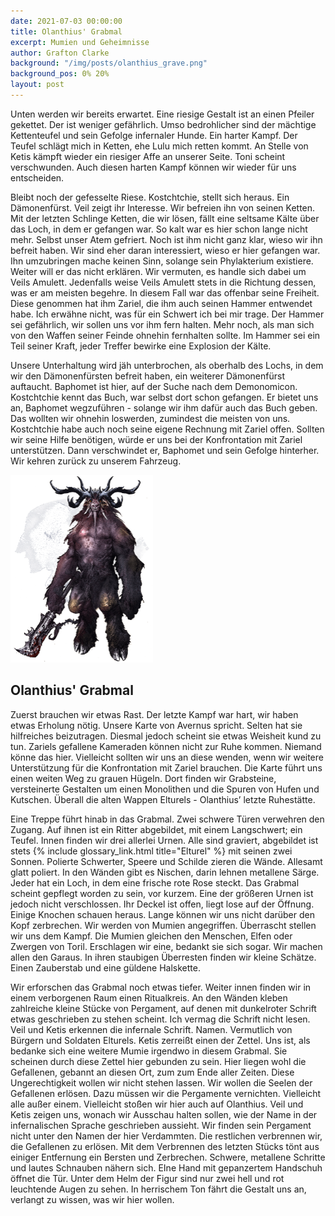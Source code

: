 ```yaml
---
date: 2021-07-03 00:00:00
title: Olanthius' Grabmal
excerpt: Mumien und Geheimnisse
author: Grafton Clarke
background: "/img/posts/olanthius_grave.png"
background_pos: 0% 20%
layout: post
---
```


Unten werden wir bereits erwartet. Eine riesige Gestalt ist an einen Pfeiler
gekettet. Der ist weniger gefährlich. Umso bedrohlicher sind der mächtige
Kettenteufel und sein Gefolge infernaler Hunde. Ein harter Kampf. Der Teufel
schlägt mich in Ketten, ehe Lulu mich retten kommt. An Stelle von Ketis kämpft
wieder ein riesiger Affe an unserer Seite. Toni scheint verschwunden. Auch
diesen harten Kampf können wir wieder für uns entscheiden.

Bleibt noch der gefesselte Riese. Kostchtchie, stellt sich heraus. Ein
Dämonenfürst. Veil zeigt ihr Interesse. Wir befreien ihn von seinen Ketten. Mit
der letzten Schlinge Ketten, die wir lösen, fällt eine seltsame Kälte über das
Loch, in dem er gefangen war. So kalt war es hier schon lange nicht mehr. Selbst
unser Atem gefriert. Noch ist ihm nicht ganz klar, wieso wir ihn befreit haben.
Wir sind eher daran interessiert, wieso er hier gefangen war. Ihn umzubringen
mache keinen Sinn, solange sein Phylakterium existiere. Weiter will er das nicht
erklären. Wir vermuten, es handle sich dabei um Veils Amulett. Jedenfalls weise
Veils Amulett stets in die Richtung dessen, was er am meisten begehre. In diesem
Fall war das offenbar seine Freiheit. Diese genommen hat ihm Zariel, die ihm
auch seinen Hammer entwendet habe. Ich erwähne nicht, was für ein Schwert ich
bei mir trage. Der Hammer sei gefährlich, wir sollen uns vor ihm fern halten.
Mehr noch, als man sich von den Waffen seiner Feinde ohnehin fernhalten sollte.
Im Hammer sei ein Teil seiner Kraft, jeder Treffer bewirke eine Explosion der
Kälte.

Unsere Unterhaltung wird jäh unterbrochen, als oberhalb des Lochs, in dem wir
den Dämonenfürsten befreit haben, ein weiterer Dämonenfürst auftaucht. Baphomet
ist hier, auf der Suche nach dem Demonomicon. Kostchtchie kennt das Buch, war
selbst dort schon gefangen. Er bietet uns an, Baphomet wegzuführen - solange wir
ihm dafür auch das Buch geben. Das wollten wir ohnehin loswerden, zumindest die
meisten von uns. Kostchtchie habe auch noch seine eigene Rechnung mit Zariel
offen. Sollten wir seine Hilfe benötigen, würde er uns bei der Konfrontation mit
Zariel unterstützen. Dann verschwindet er, Baphomet und sein Gefolge hinterher.
Wir kehren zurück zu unserem Fahrzeug.

![Baphomet](/img/posts/baphomet.png)

## Olanthius' Grabmal

Zuerst brauchen wir etwas Rast. Der letzte Kampf war hart, wir haben etwas
Erholung nötig. Unsere Karte von Avernus spricht. Selten hat sie hilfreiches
beizutragen. Diesmal jedoch scheint sie etwas Weisheit kund zu tun. Zariels
gefallene Kameraden können nicht zur Ruhe kommen. Niemand könne das hier.
Vielleicht sollten wir uns an diese wenden, wenn wir weitere Unterstützung für
die Konfrontation mit Zariel brauchen. Die Karte führt uns einen weiten Weg zu
grauen Hügeln. Dort finden wir Grabsteine, versteinerte Gestalten um einen
Monolithen und die Spuren von Hufen und Kutschen. Überall die alten Wappen
Elturels - Olanthius’ letzte Ruhestätte.

Eine Treppe führt hinab in das Grabmal. Zwei schwere Türen verwehren den Zugang.
Auf ihnen ist ein Ritter abgebildet, mit einem Langschwert; ein Teufel. Innen
finden wir drei allerlei Urnen. Alle sind graviert, abgebildet ist stets {% include glossary_link.html title="Elturel" %}
mit seinen zwei Sonnen. Polierte Schwerter, Speere und Schilde zieren die Wände.
Allesamt glatt poliert. In den Wänden gibt es Nischen, darin lehnen metallene
Särge. Jeder hat ein Loch, in dem eine frische rote Rose steckt. Das Grabmal
scheint gepflegt worden zu sein, vor kurzem. Eine der größeren Urnen ist jedoch
nicht verschlossen. Ihr Deckel ist offen, liegt lose auf der Öffnung. Einige
Knochen schauen heraus. Lange können wir uns nicht darüber den Kopf zerbrechen.
Wir werden von Mumien angegriffen. Überrascht stellen wir uns dem Kampf. Die
Mumien gleichen den Menschen, Elfen oder Zwergen von Toril. Erschlagen wir eine,
bedankt sie sich sogar. Wir machen allen den Garaus. In ihren staubigen
Überresten finden wir kleine Schätze. Einen Zauberstab und eine güldene
Halskette.

Wir erforschen das Grabmal noch etwas tiefer. Weiter innen finden wir in einem
verborgenen Raum einen Ritualkreis. An den Wänden kleben zahlreiche kleine
Stücke von Pergament, auf denen mit dunkelroter Schrift etwas geschrieben zu
stehen scheint. Ich vermag die Schrift nicht lesen. Veil und Ketis erkennen die
infernale Schrift. Namen. Vermutlich von Bürgern und Soldaten Elturels. Ketis
zerreißt einen der Zettel. Uns ist, als bedanke sich eine weitere Mumie irgendwo
in diesem Grabmal. Sie scheinen durch diese Zettel hier gebunden zu sein. Hier
liegen wohl die Gefallenen, gebannt an diesen Ort, zum zum Ende aller Zeiten.
Diese Ungerechtigkeit wollen wir nicht stehen lassen. Wir wollen die Seelen der
Gefallenen erlösen. Dazu müssen wir die Pergamente vernichten. Vielleicht alle
außer einem. Vielleicht stoßen wir hier auch auf Olanthius. Veil und Ketis
zeigen uns, wonach wir Ausschau halten sollen, wie der Name in der
infernalischen Sprache geschrieben aussieht. Wir finden sein Pergament nicht
unter den Namen der hier Verdammten. Die restlichen verbrennen wir, die
Gefallenen zu erlösen. Mit dem Verbrennen des letzten Stücks tönt aus einiger
Entfernung ein Bersten und Zerbrechen. Schwere, metallene Schritte und lautes
Schnauben nähern sich. EIne Hand mit gepanzertem Handschuh öffnet die Tür. Unter
dem Helm der Figur sind nur zwei hell und rot leuchtende Augen zu sehen. In
herrischem Ton fährt die Gestalt uns an, verlangt zu wissen, was wir hier
wollen.
